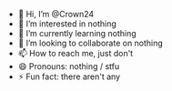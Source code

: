 - 👋 Hi, I’m @Crown24
- 👀 I’m interested in nothing
- 🌱 I’m currently learning nothing
- 💞️ I’m looking to collaborate on nothing
- 📫 How to reach me, just don't
- 😄 Pronouns: nothing / stfu
- ⚡ Fun fact: there aren't any

<!---
Crown24/Crown24 is a ✨ special ✨ repository because its `README.md` (this file) appears on your GitHub profile.
You can click the Preview link to take a look at your changes.
--->

